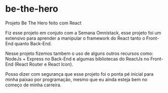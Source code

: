 # be-the-hero
Projeto Be The Hero feito com React
  
  Fiz esse projeto em conjuto com a Semana Omnistack, esse projeto foi um extensivo para aprender a manipular o framework do React
  tanto o Front-End quanto Back-End.
  
  Nesse projeto fizemos tambem o uso de alguns outros recursos como: NodeJs + Express no Back-End e algumas bibliotecas do ReactJs
  no Front-End (React Router e React Icon).
  
  Posso dizer com segurança que esse projeto foi o ponta pé inicial para minha paixao por programação, mesmo que eu ainda esteja
  bem no começo de minha carreira.
